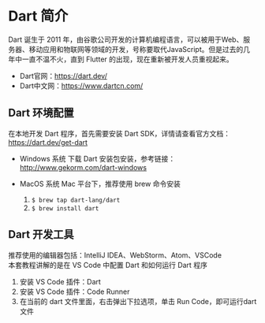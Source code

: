 # Dart 简介
Dart 诞生于 2011 年，由谷歌公司开发的计算机编程语言，可以被用于Web、服务器、移动应用和物联网等领域的开发，号称要取代JavaScript。但是过去的几年中一直不温不火，直到 Flutter 的出现，现在重新被开发人员重视起来。  

- Dart官网：https://dart.dev/  
- Dart中文网：https://www.dartcn.com/


## Dart 环境配置
在本地开发 Dart 程序，首先需要安装 Dart SDK，详情请查看官方文档：https://dart.dev/get-dart

- Windows 系统
下载 Dart 安装包安装，参考链接：http://www.gekorm.com/dart-windows  

- MacOS 系统
Mac 平台下，推荐使用 brew 命令安装  
  1. `$ brew tap dart-lang/dart`  
  2. `$ brew install dart`

## Dart 开发工具
推荐使用的编辑器包括：IntelliJ IDEA、WebStorm、Atom、VSCode  
本套教程讲解的是在 VS Code 中配置 Dart 和如何运行 Dart 程序
1. 安装 VS Code 插件：Dart  
2. 安装 VS Code 插件：Code Runner  
3. 在当前的 dart 文件里面，右击弹出下拉选项，单击 Run Code，即可运行dart 文件
   